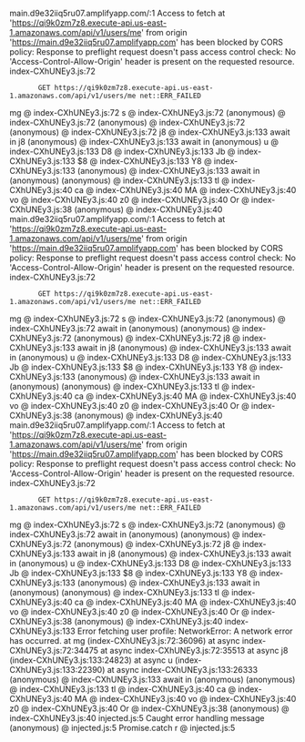 main.d9e32iiq5ru07.amplifyapp.com/:1 Access to fetch at 'https://qi9k0zm7z8.execute-api.us-east-1.amazonaws.com/api/v1/users/me' from origin 'https://main.d9e32iiq5ru07.amplifyapp.com' has been blocked by CORS policy: Response to preflight request doesn't pass access control check: No 'Access-Control-Allow-Origin' header is present on the requested resource.
index-CXhUNEy3.js:72 
            
            
           GET https://qi9k0zm7z8.execute-api.us-east-1.amazonaws.com/api/v1/users/me net::ERR_FAILED
mg @ index-CXhUNEy3.js:72
s @ index-CXhUNEy3.js:72
(anonymous) @ index-CXhUNEy3.js:72
(anonymous) @ index-CXhUNEy3.js:72
(anonymous) @ index-CXhUNEy3.js:72
j8 @ index-CXhUNEy3.js:133
await in j8
(anonymous) @ index-CXhUNEy3.js:133
await in (anonymous)
u @ index-CXhUNEy3.js:133
D8 @ index-CXhUNEy3.js:133
Jb @ index-CXhUNEy3.js:133
$8 @ index-CXhUNEy3.js:133
Y8 @ index-CXhUNEy3.js:133
(anonymous) @ index-CXhUNEy3.js:133
await in (anonymous)
(anonymous) @ index-CXhUNEy3.js:133
tl @ index-CXhUNEy3.js:40
ca @ index-CXhUNEy3.js:40
MA @ index-CXhUNEy3.js:40
vo @ index-CXhUNEy3.js:40
z0 @ index-CXhUNEy3.js:40
Or @ index-CXhUNEy3.js:38
(anonymous) @ index-CXhUNEy3.js:40
main.d9e32iiq5ru07.amplifyapp.com/:1 Access to fetch at 'https://qi9k0zm7z8.execute-api.us-east-1.amazonaws.com/api/v1/users/me' from origin 'https://main.d9e32iiq5ru07.amplifyapp.com' has been blocked by CORS policy: Response to preflight request doesn't pass access control check: No 'Access-Control-Allow-Origin' header is present on the requested resource.
index-CXhUNEy3.js:72 
            
            
           GET https://qi9k0zm7z8.execute-api.us-east-1.amazonaws.com/api/v1/users/me net::ERR_FAILED
mg @ index-CXhUNEy3.js:72
s @ index-CXhUNEy3.js:72
(anonymous) @ index-CXhUNEy3.js:72
await in (anonymous)
(anonymous) @ index-CXhUNEy3.js:72
(anonymous) @ index-CXhUNEy3.js:72
j8 @ index-CXhUNEy3.js:133
await in j8
(anonymous) @ index-CXhUNEy3.js:133
await in (anonymous)
u @ index-CXhUNEy3.js:133
D8 @ index-CXhUNEy3.js:133
Jb @ index-CXhUNEy3.js:133
$8 @ index-CXhUNEy3.js:133
Y8 @ index-CXhUNEy3.js:133
(anonymous) @ index-CXhUNEy3.js:133
await in (anonymous)
(anonymous) @ index-CXhUNEy3.js:133
tl @ index-CXhUNEy3.js:40
ca @ index-CXhUNEy3.js:40
MA @ index-CXhUNEy3.js:40
vo @ index-CXhUNEy3.js:40
z0 @ index-CXhUNEy3.js:40
Or @ index-CXhUNEy3.js:38
(anonymous) @ index-CXhUNEy3.js:40
main.d9e32iiq5ru07.amplifyapp.com/:1 Access to fetch at 'https://qi9k0zm7z8.execute-api.us-east-1.amazonaws.com/api/v1/users/me' from origin 'https://main.d9e32iiq5ru07.amplifyapp.com' has been blocked by CORS policy: Response to preflight request doesn't pass access control check: No 'Access-Control-Allow-Origin' header is present on the requested resource.
index-CXhUNEy3.js:72 
            
            
           GET https://qi9k0zm7z8.execute-api.us-east-1.amazonaws.com/api/v1/users/me net::ERR_FAILED
mg @ index-CXhUNEy3.js:72
s @ index-CXhUNEy3.js:72
(anonymous) @ index-CXhUNEy3.js:72
await in (anonymous)
(anonymous) @ index-CXhUNEy3.js:72
(anonymous) @ index-CXhUNEy3.js:72
j8 @ index-CXhUNEy3.js:133
await in j8
(anonymous) @ index-CXhUNEy3.js:133
await in (anonymous)
u @ index-CXhUNEy3.js:133
D8 @ index-CXhUNEy3.js:133
Jb @ index-CXhUNEy3.js:133
$8 @ index-CXhUNEy3.js:133
Y8 @ index-CXhUNEy3.js:133
(anonymous) @ index-CXhUNEy3.js:133
await in (anonymous)
(anonymous) @ index-CXhUNEy3.js:133
tl @ index-CXhUNEy3.js:40
ca @ index-CXhUNEy3.js:40
MA @ index-CXhUNEy3.js:40
vo @ index-CXhUNEy3.js:40
z0 @ index-CXhUNEy3.js:40
Or @ index-CXhUNEy3.js:38
(anonymous) @ index-CXhUNEy3.js:40
index-CXhUNEy3.js:133 Error fetching user profile: NetworkError: A network error has occurred.
    at mg (index-CXhUNEy3.js:72:36096)
    at async index-CXhUNEy3.js:72:34475
    at async index-CXhUNEy3.js:72:35513
    at async j8 (index-CXhUNEy3.js:133:24823)
    at async u (index-CXhUNEy3.js:133:22390)
    at async index-CXhUNEy3.js:133:26333
(anonymous) @ index-CXhUNEy3.js:133
await in (anonymous)
(anonymous) @ index-CXhUNEy3.js:133
tl @ index-CXhUNEy3.js:40
ca @ index-CXhUNEy3.js:40
MA @ index-CXhUNEy3.js:40
vo @ index-CXhUNEy3.js:40
z0 @ index-CXhUNEy3.js:40
Or @ index-CXhUNEy3.js:38
(anonymous) @ index-CXhUNEy3.js:40
injected.js:5 Caught error handling <hide-notification> message
(anonymous) @ injected.js:5
Promise.catch
r @ injected.js:5
